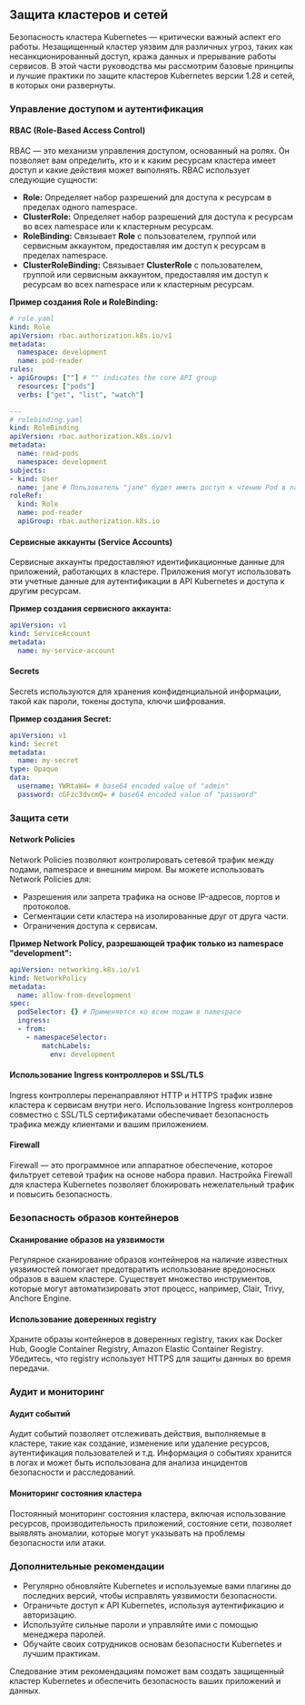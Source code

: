 ## Защита кластеров и сетей

Безопасность кластера Kubernetes — критически важный аспект его работы. Незащищенный кластер уязвим для различных угроз, таких как несанкционированный доступ, кража данных и прерывание работы сервисов. В этой части руководства мы рассмотрим базовые принципы и лучшие практики по защите кластеров Kubernetes версии 1.28 и сетей, в которых они развернуты.

### Управление доступом и аутентификация

#### RBAC (Role-Based Access Control)

RBAC — это механизм управления доступом, основанный на ролях. Он позволяет вам определить, кто и к каким ресурсам кластера имеет доступ и какие действия может выполнять. RBAC использует следующие сущности:

* **Role:** Определяет набор разрешений для доступа к ресурсам в пределах одного namespace.
* **ClusterRole:** Определяет набор разрешений для доступа к ресурсам во всех namespace или к кластерным ресурсам.
* **RoleBinding:** Связывает **Role** с пользователем, группой или сервисным аккаунтом, предоставляя им доступ к ресурсам в пределах namespace.
* **ClusterRoleBinding:** Связывает **ClusterRole** с пользователем, группой или сервисным аккаунтом, предоставляя им доступ к ресурсам во всех namespace или к кластерным ресурсам.

**Пример создания Role и RoleBinding:**

```yaml
# role.yaml
kind: Role
apiVersion: rbac.authorization.k8s.io/v1
metadata:
  namespace: development
  name: pod-reader
rules:
- apiGroups: [""] # "" indicates the core API group
  resources: ["pods"]
  verbs: ["get", "list", "watch"]

---
# rolebinding.yaml
kind: RoleBinding
apiVersion: rbac.authorization.k8s.io/v1
metadata:
  name: read-pods
  namespace: development
subjects:
- kind: User
  name: jane # Пользователь "jane" будет иметь доступ к чтению Pod в namespace "development"
roleRef:
  kind: Role
  name: pod-reader
  apiGroup: rbac.authorization.k8s.io
```

#### Сервисные аккаунты (Service Accounts)

Сервисные аккаунты предоставляют идентификационные данные для приложений, работающих в кластере. Приложения могут использовать эти учетные данные для аутентификации в API Kubernetes и доступа к другим ресурсам.

**Пример создания сервисного аккаунта:**

```yaml
apiVersion: v1
kind: ServiceAccount
metadata:
  name: my-service-account
```

#### Secrets

Secrets используются для хранения конфиденциальной информации, такой как пароли, токены доступа, ключи шифрования.

**Пример создания Secret:**

```yaml
apiVersion: v1
kind: Secret
metadata:
  name: my-secret
type: Opaque
data:
  username: YWRtaW4= # base64 encoded value of "admin"
  password: cGFzc3dvcmQ= # base64 encoded value of "password"
```

### Защита сети

#### Network Policies

Network Policies позволяют контролировать сетевой трафик между подами, namespace и внешним миром. Вы можете использовать Network Policies для:

* Разрешения или запрета трафика на основе IP-адресов, портов и протоколов.
* Сегментации сети кластера на изолированные друг от друга части.
* Ограничения доступа к сервисам.

**Пример Network Policy, разрешающей трафик только из namespace "development":**

```yaml
apiVersion: networking.k8s.io/v1
kind: NetworkPolicy
metadata:
  name: allow-from-development
spec:
  podSelector: {} # Применяется ко всем подам в namespace
  ingress:
  - from:
    - namespaceSelector:
        matchLabels:
          env: development
```

#### Использование Ingress контроллеров и SSL/TLS

Ingress контроллеры перенаправляют HTTP и HTTPS трафик извне кластера к сервисам внутри него. Использование Ingress контроллеров совместно с SSL/TLS сертификатами обеспечивает безопасность трафика между клиентами и вашим приложением.

#### Firewall

Firewall — это программное или аппаратное обеспечение, которое фильтрует сетевой трафик на основе набора правил. Настройка Firewall для кластера Kubernetes позволяет блокировать нежелательный трафик и повысить безопасность.

### Безопасность образов контейнеров

#### Сканирование образов на уязвимости

Регулярное сканирование образов контейнеров на наличие известных уязвимостей помогает предотвратить использование вредоносных образов в вашем кластере. Существует множество инструментов, которые могут автоматизировать этот процесс, например, Clair, Trivy, Anchore Engine.

#### Использование доверенных registry

Храните образы контейнеров в доверенных registry, таких как Docker Hub, Google Container Registry, Amazon Elastic Container Registry. Убедитесь, что registry использует HTTPS для защиты данных во время передачи.

### Аудит и мониторинг

#### Аудит событий

Аудит событий позволяет отслеживать действия, выполняемые в кластере, такие как создание, изменение или удаление ресурсов, аутентификация пользователей и т.д. Информация о событиях хранится в логах и может быть использована для анализа инцидентов безопасности и расследований.

#### Мониторинг состояния кластера

Постоянный мониторинг состояния кластера, включая использование ресурсов, производительность приложений, состояние сети, позволяет выявлять аномалии, которые могут указывать на проблемы безопасности или атаки.

### Дополнительные рекомендации

* Регулярно обновляйте Kubernetes и используемые вами плагины до последних версий, чтобы исправлять уязвимости безопасности.
* Ограничьте доступ к API Kubernetes, используя аутентификацию и авторизацию.
* Используйте сильные пароли и управляйте ими с помощью менеджера паролей.
* Обучайте своих сотрудников основам безопасности Kubernetes и лучшим практикам.

Следование этим рекомендациям поможет вам создать защищенный кластер Kubernetes и обеспечить безопасность ваших приложений и данных.

